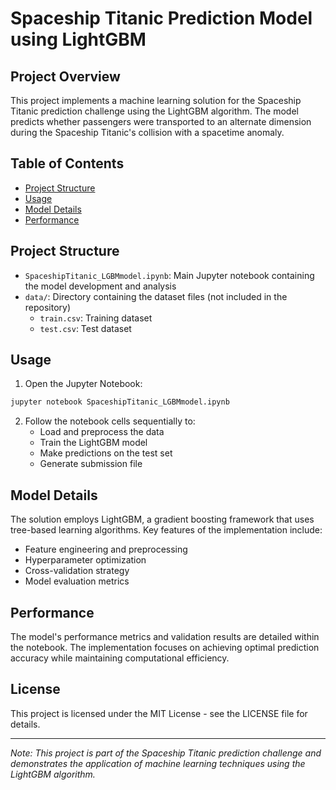 # Spaceship Titanic Prediction Model using LightGBM

## Project Overview
This project implements a machine learning solution for the Spaceship Titanic prediction challenge using the LightGBM algorithm. The model predicts whether passengers were transported to an alternate dimension during the Spaceship Titanic's collision with a spacetime anomaly.

## Table of Contents
- [Project Structure](#project-structure)
- [Usage](#usage)
- [Model Details](#model-details)
- [Performance](#performance)

## Project Structure
- `SpaceshipTitanic_LGBMmodel.ipynb`: Main Jupyter notebook containing the model development and analysis
- `data/`: Directory containing the dataset files (not included in the repository)
  - `train.csv`: Training dataset
  - `test.csv`: Test dataset

## Usage
1. Open the Jupyter Notebook:
```bash
jupyter notebook SpaceshipTitanic_LGBMmodel.ipynb
```

2. Follow the notebook cells sequentially to:
   - Load and preprocess the data
   - Train the LightGBM model
   - Make predictions on the test set
   - Generate submission file

## Model Details
The solution employs LightGBM, a gradient boosting framework that uses tree-based learning algorithms. Key features of the implementation include:

- Feature engineering and preprocessing
- Hyperparameter optimization
- Cross-validation strategy
- Model evaluation metrics

## Performance
The model's performance metrics and validation results are detailed within the notebook. The implementation focuses on achieving optimal prediction accuracy while maintaining computational efficiency.

## License
This project is licensed under the MIT License - see the LICENSE file for details.

---
*Note: This project is part of the Spaceship Titanic prediction challenge and demonstrates the application of machine learning techniques using the LightGBM algorithm.*
